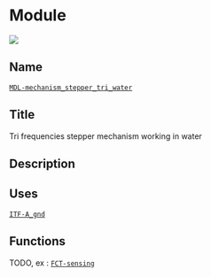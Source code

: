# Module
![](viewme.jpg)

## Name
[`MDL-mechanism_stepper_tri_water`]()

## Title
Tri frequencies stepper mechanism working in water

## Description

## Uses
[`ITF-A_gnd`](../../interfaces/ITF-A_gnd)

## Functions
TODO, ex : [`FCT-sensing`](../../functions/FCT-sensing)
